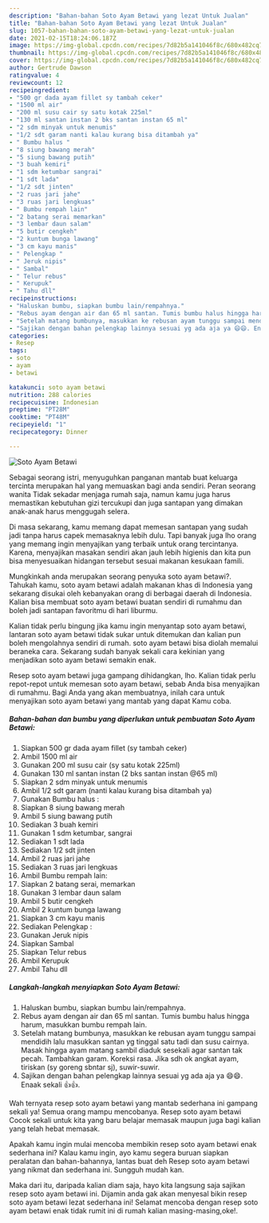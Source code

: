 ```yaml
---
description: "Bahan-bahan Soto Ayam Betawi yang lezat Untuk Jualan"
title: "Bahan-bahan Soto Ayam Betawi yang lezat Untuk Jualan"
slug: 1057-bahan-bahan-soto-ayam-betawi-yang-lezat-untuk-jualan
date: 2021-02-15T18:24:06.187Z
image: https://img-global.cpcdn.com/recipes/7d82b5a141046f8c/680x482cq70/soto-ayam-betawi-foto-resep-utama.jpg
thumbnail: https://img-global.cpcdn.com/recipes/7d82b5a141046f8c/680x482cq70/soto-ayam-betawi-foto-resep-utama.jpg
cover: https://img-global.cpcdn.com/recipes/7d82b5a141046f8c/680x482cq70/soto-ayam-betawi-foto-resep-utama.jpg
author: Gertrude Dawson
ratingvalue: 4
reviewcount: 12
recipeingredient:
- "500 gr dada ayam fillet sy tambah ceker"
- "1500 ml air"
- "200 ml susu cair sy satu kotak 225ml"
- "130 ml santan instan 2 bks santan instan 65 ml"
- "2 sdm minyak untuk menumis"
- "1/2 sdt garam nanti kalau kurang bisa ditambah ya"
- " Bumbu halus "
- "8 siung bawang merah"
- "5 siung bawang putih"
- "3 buah kemiri"
- "1 sdm ketumbar sangrai"
- "1 sdt lada"
- "1/2 sdt jinten"
- "2 ruas jari jahe"
- "3 ruas jari lengkuas"
- " Bumbu rempah lain"
- "2 batang serai memarkan"
- "3 lembar daun salam"
- "5 butir cengkeh"
- "2 kuntum bunga lawang"
- "3 cm kayu manis"
- " Pelengkap "
- " Jeruk nipis"
- " Sambal"
- " Telur rebus"
- " Kerupuk"
- " Tahu dll"
recipeinstructions:
- "Haluskan bumbu, siapkan bumbu lain/rempahnya."
- "Rebus ayam dengan air dan 65 ml santan. Tumis bumbu halus hingga harum, masukkan bumbu rempah lain."
- "Setelah matang bumbunya, masukkan ke rebusan ayam tunggu sampai mendidih lalu masukkan santan yg tinggal satu tadi dan susu cairnya. Masak hingga ayam matang sambil diaduk sesekali agar santan tak pecah. Tambahkan garam. Koreksi rasa. Jika sdh ok angkat ayam, tiriskan (sy goreng sbntar sj), suwir-suwir."
- "Sajikan dengan bahan pelengkap lainnya sesuai yg ada aja ya 😄😄. Enaak sekali 👍👍."
categories:
- Resep
tags:
- soto
- ayam
- betawi

katakunci: soto ayam betawi 
nutrition: 288 calories
recipecuisine: Indonesian
preptime: "PT28M"
cooktime: "PT48M"
recipeyield: "1"
recipecategory: Dinner

---
```



![Soto Ayam Betawi](https://img-global.cpcdn.com/recipes/7d82b5a141046f8c/680x482cq70/soto-ayam-betawi-foto-resep-utama.jpg)

Sebagai seorang istri, menyuguhkan panganan mantab buat keluarga tercinta merupakan hal yang memuaskan bagi anda sendiri. Peran seorang  wanita Tidak sekadar menjaga rumah saja, namun kamu juga harus memastikan kebutuhan gizi tercukupi dan juga santapan yang dimakan anak-anak harus menggugah selera.

Di masa  sekarang, kamu memang dapat memesan santapan yang sudah jadi tanpa harus capek memasaknya lebih dulu. Tapi banyak juga lho orang yang memang ingin menyajikan yang terbaik untuk orang tercintanya. Karena, menyajikan masakan sendiri akan jauh lebih higienis dan kita pun bisa menyesuaikan hidangan tersebut sesuai makanan kesukaan famili. 



Mungkinkah anda merupakan seorang penyuka soto ayam betawi?. Tahukah kamu, soto ayam betawi adalah makanan khas di Indonesia yang sekarang disukai oleh kebanyakan orang di berbagai daerah di Indonesia. Kalian bisa membuat soto ayam betawi buatan sendiri di rumahmu dan boleh jadi santapan favoritmu di hari liburmu.

Kalian tidak perlu bingung jika kamu ingin menyantap soto ayam betawi, lantaran soto ayam betawi tidak sukar untuk ditemukan dan kalian pun boleh mengolahnya sendiri di rumah. soto ayam betawi bisa diolah memalui beraneka cara. Sekarang sudah banyak sekali cara kekinian yang menjadikan soto ayam betawi semakin enak.

Resep soto ayam betawi juga gampang dihidangkan, lho. Kalian tidak perlu repot-repot untuk memesan soto ayam betawi, sebab Anda bisa menyajikan di rumahmu. Bagi Anda yang akan membuatnya, inilah cara untuk menyajikan soto ayam betawi yang mantab yang dapat Kamu coba.

<!--inarticleads1-->

##### Bahan-bahan dan bumbu yang diperlukan untuk pembuatan Soto Ayam Betawi:

1. Siapkan 500 gr dada ayam fillet (sy tambah ceker)
1. Ambil 1500 ml air
1. Gunakan 200 ml susu cair (sy satu kotak 225ml)
1. Gunakan 130 ml santan instan (2 bks santan instan @65 ml)
1. Siapkan 2 sdm minyak untuk menumis
1. Ambil 1/2 sdt garam (nanti kalau kurang bisa ditambah ya)
1. Gunakan  Bumbu halus :
1. Siapkan 8 siung bawang merah
1. Ambil 5 siung bawang putih
1. Sediakan 3 buah kemiri
1. Gunakan 1 sdm ketumbar, sangrai
1. Sediakan 1 sdt lada
1. Sediakan 1/2 sdt jinten
1. Ambil 2 ruas jari jahe
1. Sediakan 3 ruas jari lengkuas
1. Ambil  Bumbu rempah lain:
1. Siapkan 2 batang serai, memarkan
1. Gunakan 3 lembar daun salam
1. Ambil 5 butir cengkeh
1. Ambil 2 kuntum bunga lawang
1. Siapkan 3 cm kayu manis
1. Sediakan  Pelengkap :
1. Gunakan  Jeruk nipis
1. Siapkan  Sambal
1. Siapkan  Telur rebus
1. Ambil  Kerupuk
1. Ambil  Tahu dll




<!--inarticleads2-->

##### Langkah-langkah menyiapkan Soto Ayam Betawi:

1. Haluskan bumbu, siapkan bumbu lain/rempahnya.
1. Rebus ayam dengan air dan 65 ml santan. Tumis bumbu halus hingga harum, masukkan bumbu rempah lain.
1. Setelah matang bumbunya, masukkan ke rebusan ayam tunggu sampai mendidih lalu masukkan santan yg tinggal satu tadi dan susu cairnya. Masak hingga ayam matang sambil diaduk sesekali agar santan tak pecah. Tambahkan garam. Koreksi rasa. Jika sdh ok angkat ayam, tiriskan (sy goreng sbntar sj), suwir-suwir.
1. Sajikan dengan bahan pelengkap lainnya sesuai yg ada aja ya 😄😄. Enaak sekali 👍👍.




Wah ternyata resep soto ayam betawi yang mantab sederhana ini gampang sekali ya! Semua orang mampu mencobanya. Resep soto ayam betawi Cocok sekali untuk kita yang baru belajar memasak maupun juga bagi kalian yang telah hebat memasak.

Apakah kamu ingin mulai mencoba membikin resep soto ayam betawi enak sederhana ini? Kalau kamu ingin, ayo kamu segera buruan siapkan peralatan dan bahan-bahannya, lantas buat deh Resep soto ayam betawi yang nikmat dan sederhana ini. Sungguh mudah kan. 

Maka dari itu, daripada kalian diam saja, hayo kita langsung saja sajikan resep soto ayam betawi ini. Dijamin anda gak akan menyesal bikin resep soto ayam betawi lezat sederhana ini! Selamat mencoba dengan resep soto ayam betawi enak tidak rumit ini di rumah kalian masing-masing,oke!.


